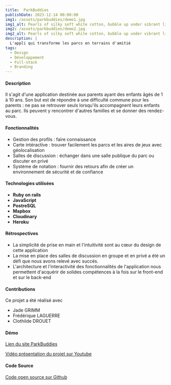 ```yaml
---
title:  ParkBuddies
publishDate: 2023-12-14 00:00:00
img1: /assets/parkbuddies/demo1.jpg
img1_alt: Pearls of silky soft white cotton, bubble up under vibrant lighting
img2: /assets/parkbuddies/demo2.jpg
img2_alt: Pearls of silky soft white cotton, bubble up under vibrant lighting
description: |
  L'appli qui transforme les parcs en terrains d'amitié
tags:
  - Design
  - Développement
  - Full-stack
  - Branding
---
```


#### Description

Il s'agit d'une application destinée aux parents ayant des enfants âgés de 1 à 10 ans. Son but est de répondre à une difficulté commune pour les parents : ne pas se retrouver seuls lorsqu'ils accompagnent leurs enfants au parc. Ils peuvent y rencontrer d'autres familles et se donner des rendez-vous.

#### Fonctionnalités

- Gestion des profils : faire connaissance
- Carte intéractive : trouver facilement les parcs et les aires de jeux avec géolocalisation
- Salles de discussion : échanger dans une salle publique du parc ou discuter en privé
- Système de notation : fournir des retours afin de créer un environnement de sécurité et de confiance

#### Technologies utilisées

- **Ruby on rails**
- **JavaScript**
- **PostreSQL**
- **Mapbox**
- **Cloudinary**
- **Heroku**

#### Rétrospectives

- La simplicité de prise en main et l'intuitivité sont au cœur du design de cette application
- La mise en place des salles de discussion en groupe et en privé a été un défi que nous avons relevé avec succès.
- L'architecture et l'interactivité des fonctionnalités de l'application nous permettent d'acquérir de solides compétences à la fois sur le front-end et sur le back-end

#### Contributions
 Ce projet a été réalisé avec
- Jade GRIMM
- Frédérique LAGUERRE
- Clothilde DROUET

#### Démo

<a href="https://www.parkbuddies.ch/" target="_blank">Lien du site ParkBuddies</a>

<a href="https://www.youtube.com/watch?v=a4fF_FOOBnE&ab_channel=LeWagon" target="_blank">Vidéo présentation du projet sur Youtube</a>

#### Code Source

<a href="https://github.com/Humanidealife/ParkBuddies" target="_blank">Code open source sur Github</a>
